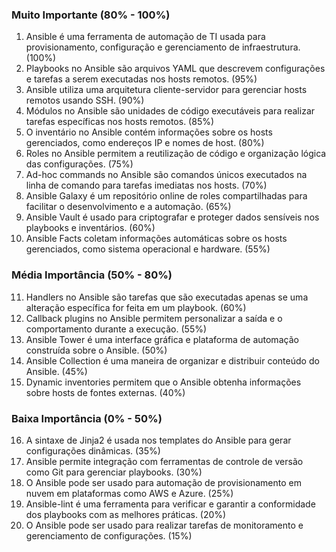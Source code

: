 ### Muito Importante (80% - 100%)
1. Ansible é uma ferramenta de automação de TI usada para provisionamento, configuração e gerenciamento de infraestrutura. (100%)
2. Playbooks no Ansible são arquivos YAML que descrevem configurações e tarefas a serem executadas nos hosts remotos. (95%)
3. Ansible utiliza uma arquitetura cliente-servidor para gerenciar hosts remotos usando SSH. (90%)
4. Módulos no Ansible são unidades de código executáveis para realizar tarefas específicas nos hosts remotos. (85%)
5. O inventário no Ansible contém informações sobre os hosts gerenciados, como endereços IP e nomes de host. (80%)
6. Roles no Ansible permitem a reutilização de código e organização lógica das configurações. (75%)
7. Ad-hoc commands no Ansible são comandos únicos executados na linha de comando para tarefas imediatas nos hosts. (70%)
8. Ansible Galaxy é um repositório online de roles compartilhadas para facilitar o desenvolvimento e a automação. (65%)
9. Ansible Vault é usado para criptografar e proteger dados sensíveis nos playbooks e inventários. (60%)
10. Ansible Facts coletam informações automáticas sobre os hosts gerenciados, como sistema operacional e hardware. (55%)

### Média Importância (50% - 80%)
11. Handlers no Ansible são tarefas que são executadas apenas se uma alteração específica for feita em um playbook. (60%)
12. Callback plugins no Ansible permitem personalizar a saída e o comportamento durante a execução. (55%)
13. Ansible Tower é uma interface gráfica e plataforma de automação construída sobre o Ansible. (50%)
14. Ansible Collection é uma maneira de organizar e distribuir conteúdo do Ansible. (45%)
15. Dynamic inventories permitem que o Ansible obtenha informações sobre hosts de fontes externas. (40%)

### Baixa Importância (0% - 50%)
16. A sintaxe de Jinja2 é usada nos templates do Ansible para gerar configurações dinâmicas. (35%)
17. Ansible permite integração com ferramentas de controle de versão como Git para gerenciar playbooks. (30%)
18. O Ansible pode ser usado para automação de provisionamento em nuvem em plataformas como AWS e Azure. (25%)
19. Ansible-lint é uma ferramenta para verificar e garantir a conformidade dos playbooks com as melhores práticas. (20%)
20. O Ansible pode ser usado para realizar tarefas de monitoramento e gerenciamento de configurações. (15%)
